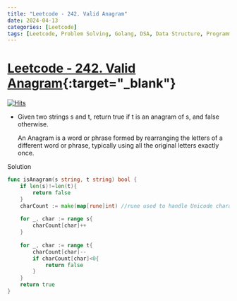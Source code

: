 ```yaml
---
title: "Leetcode - 242. Valid Anagram"
date: 2024-04-13
categories: [Leetcode]
tags: [Leetcode, Problem Solving, Golang, DSA, Data Structure, Programming, Algorithm, Hash Table, String, Sorting]
---
```


# [Leetcode - 242. Valid Anagram](https://leetcode.com/problems/valid-anagram/description/){:target="_blank"}
[![Hits](https://hits.sh/mokhlesurr031.github.io/posts/leetcode-valid-anagram.svg)](https://hits.sh/mokhlesurr031.github.io/posts/leetcode-valid-anagram/)

- Given two strings s and t, return true if t is an anagram of s, and false otherwise.

    An Anagram is a word or phrase formed by rearranging the letters of a different word or phrase, typically using all the original letters exactly once.



Solution
```go
func isAnagram(s string, t string) bool {
    if len(s)!=len(t){
        return false
    }
    charCount := make(map[rune]int) //rune used to handle Unicode character correctly
    
    for _, char := range s{
        charCount[char]++
    }
    
    for _, char := range t{
        charCount[char]--
        if charCount[char]<0{
            return false
        }
    }
    return true
}

```
